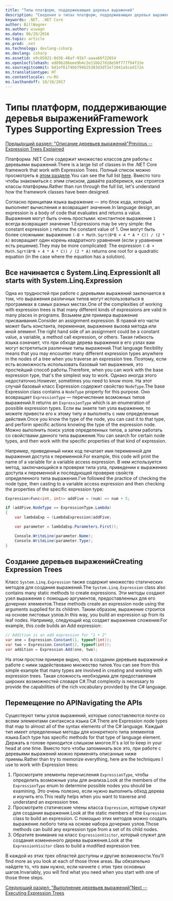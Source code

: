```yaml
---
title: "Типы платформ, поддерживающие деревья выражений"
description: "Сведения о типах платформ, поддерживающих деревья выражений, создании деревьев выражений и способах работы с API деревьев выражений."
keywords: .NET, .NET Core
author: BillWagner
ms.author: wiwagn
ms.date: 06/20/2016
ms.topic: article
ms.prod: .net
ms.technology: devlang-csharp
ms.devlang: csharp
ms.assetid: e9c85021-0d36-48af-91b7-aaaa66f22654
ms.openlocfilehash: ed89b286eee9b4c2e11bb27d18e50f777f94f33e
ms.sourcegitcommit: bd1ef61f4bb794b25383d3d72e71041a5ced172e
ms.translationtype: HT
ms.contentlocale: ru-RU
ms.lasthandoff: 10/18/2017
---
```

# <a name="framework-types-supporting-expression-trees"></a><span data-ttu-id="eab87-104">Типы платформ, поддерживающие деревья выражений</span><span class="sxs-lookup"><span data-stu-id="eab87-104">Framework Types Supporting Expression Trees</span></span>

[<span data-ttu-id="eab87-105">Предыдущий раздел: "Описание деревьев выражений"</span><span class="sxs-lookup"><span data-stu-id="eab87-105">Previous -- Expression Trees Explained</span></span>](expression-trees-explained.md)

<span data-ttu-id="eab87-106">Платформа .NET Core содержит множество классов для работы с деревьями выражений.</span><span class="sxs-lookup"><span data-stu-id="eab87-106">There is a large list of classes in the .NET Core framework that work with Expression Trees.</span></span>
<span data-ttu-id="eab87-107">Полный список можно просмотреть в [этом разделе](/dotnet/core/api/System.Linq.Expressions).</span><span class="sxs-lookup"><span data-stu-id="eab87-107">You can see the full list [here](/dotnet/core/api/System.Linq.Expressions).</span></span>
<span data-ttu-id="eab87-108">Вместо того чтобы знакомиться с этим списком, давайте разберемся, как строятся классы платформы.</span><span class="sxs-lookup"><span data-stu-id="eab87-108">Rather than run through the full list, let's understand how the framework classes have been designed.</span></span>

<span data-ttu-id="eab87-109">Согласно принципам языка выражение — это блок кода, который выполняет вычисления и возвращает значение.</span><span class="sxs-lookup"><span data-stu-id="eab87-109">In language design, an expression is a body of code that evaluates and returns a value.</span></span> <span data-ttu-id="eab87-110">Выражения могут быть очень простыми: константное выражение `1` всегда возвращает значение 1.</span><span class="sxs-lookup"><span data-stu-id="eab87-110">Expressions may be very simple: the constant expression `1` returns the constant value of 1.</span></span> <span data-ttu-id="eab87-111">Они могут быть более сложными: выражение `(-B + Math.Sqrt(B*B + 4 * A * C)) / (2 * A)` возвращает один корень квадратного уравнения (если у уравнения есть решение).</span><span class="sxs-lookup"><span data-stu-id="eab87-111">They may be more complicated: The expression `(-B + Math.Sqrt(B*B + 4 * A * C)) / (2 * A)` returns one root for a quadratic equation (in the case where the equation has a solution).</span></span>  

## <a name="it-all-starts-with-systemlinqexpression"></a><span data-ttu-id="eab87-112">Все начинается с System.Linq.Expression</span><span class="sxs-lookup"><span data-stu-id="eab87-112">It all starts with System.Linq.Expression</span></span>

<span data-ttu-id="eab87-113">Одна из трудностей при работе с деревьями выражений заключается в том, что выражения различных типов могут использоваться в программах в самых разных местах.</span><span class="sxs-lookup"><span data-stu-id="eab87-113">One of the complexities of working with expression trees is that many different kinds of expressions are valid in many places in programs.</span></span> <span data-ttu-id="eab87-114">Возьмем для примера выражение присваивания.</span><span class="sxs-lookup"><span data-stu-id="eab87-114">Consider an assignment expression.</span></span> <span data-ttu-id="eab87-115">В правой его части может быть константа, переменная, выражение вызова метода или иной элемент.</span><span class="sxs-lookup"><span data-stu-id="eab87-115">The right hand side of an assignment could be a constant value, a variable, a method call expression, or others.</span></span> <span data-ttu-id="eab87-116">Такая гибкость языка означает, что при обходе дерева выражения в его узлах вам могут встретиться различные типы выражений.</span><span class="sxs-lookup"><span data-stu-id="eab87-116">That language flexibility means that you may encounter many different expression types anywhere in the nodes of a tree when you traverse an expression tree.</span></span> <span data-ttu-id="eab87-117">Поэтому, если есть возможность использовать базовый тип выражения, это простейший способ работы.</span><span class="sxs-lookup"><span data-stu-id="eab87-117">Therefore, when you can work with the base expression type, that's the simplest way to work.</span></span> <span data-ttu-id="eab87-118">Однако иногда этого недостаточно.</span><span class="sxs-lookup"><span data-stu-id="eab87-118">However, sometimes you need to know more.</span></span>
<span data-ttu-id="eab87-119">На этот случай базовый класс Expression содержит свойство `NodeType`.</span><span class="sxs-lookup"><span data-stu-id="eab87-119">The base Expression class contains a `NodeType` property for this purpose.</span></span>
<span data-ttu-id="eab87-120">Оно возвращает `ExpressionType` — перечисление возможных типов выражений.</span><span class="sxs-lookup"><span data-stu-id="eab87-120">It returns an `ExpressionType` which is an enumeration of possible expression types.</span></span>
<span data-ttu-id="eab87-121">Если вы знаете тип узла выражения, то можете привести его к этому типу и выполнять с ним определенные действия.</span><span class="sxs-lookup"><span data-stu-id="eab87-121">Once you know the type of the node, you can cast it to that type, and perform specific actions knowing the type of the expression node.</span></span> <span data-ttu-id="eab87-122">Можно выполнить поиск узлов определенных типов, а затем работать со свойствами данного типа выражения.</span><span class="sxs-lookup"><span data-stu-id="eab87-122">You can search for certain node types, and then work with the specific properties of that kind of expression.</span></span>

<span data-ttu-id="eab87-123">Например, приведенный ниже код печатает имя переменной для выражения доступа к переменной.</span><span class="sxs-lookup"><span data-stu-id="eab87-123">For example, this code will print the name of a variable for a variable access expression.</span></span> <span data-ttu-id="eab87-124">В нем используется метод, заключающийся в проверке типа узла, приведении к выражению доступа к переменной и последующей проверке свойств определенного типа выражения.</span><span class="sxs-lookup"><span data-stu-id="eab87-124">I've followed the practice of checking the node type, then casting to a variable access expression and then checking the properties of the specific expression type:</span></span>

```csharp
Expression<Func<int, int>> addFive = (num) => num + 5;

if (addFive.NodeType == ExpressionType.Lambda)
{
    var lambdaExp = (LambdaExpression)addFive;

    var parameter = lambdaExp.Parameters.First();

    Console.WriteLine(parameter.Name);
    Console.WriteLine(parameter.Type);
}
```

## <a name="creating-expression-trees"></a><span data-ttu-id="eab87-125">Создание деревьев выражений</span><span class="sxs-lookup"><span data-stu-id="eab87-125">Creating Expression Trees</span></span>

<span data-ttu-id="eab87-126">Класс `System.Linq.Expression` также содержит множество статических методов для создания выражений.</span><span class="sxs-lookup"><span data-stu-id="eab87-126">The `System.Linq.Expression` class also contains many static methods to create expressions.</span></span> <span data-ttu-id="eab87-127">Эти методы создают узел выражения с помощью аргументов, предоставленных для его дочерних элементов.</span><span class="sxs-lookup"><span data-stu-id="eab87-127">These methods create an expression node using the arguments supplied for its children.</span></span> <span data-ttu-id="eab87-128">Таким образом, выражение строится на основе листовых узлов.</span><span class="sxs-lookup"><span data-stu-id="eab87-128">In this way, you build an expression up from its leaf nodes.</span></span> <span data-ttu-id="eab87-129">Например, следующий код создает выражение сложения:</span><span class="sxs-lookup"><span data-stu-id="eab87-129">For example, this code builds an Add expression:</span></span>

```csharp
// Addition is an add expression for "1 + 2"
var one = Expression.Constant(1, typeof(int));
var two = Expression.Constant(2, typeof(int));
var addition = Expression.Add(one, two);
```

<span data-ttu-id="eab87-130">На этом простом примере видно, что в создании деревьев выражений и работе с ними задействовано множество типов.</span><span class="sxs-lookup"><span data-stu-id="eab87-130">You can see from this simple example that many types are involved in creating and working with expression trees.</span></span> <span data-ttu-id="eab87-131">Такая сложность необходима для предоставления широких возможностей словаря C#.</span><span class="sxs-lookup"><span data-stu-id="eab87-131">That complexity is necessary to provide the capabilities of the rich vocabulary provided by the C# language.</span></span>

## <a name="navigating-the-apis"></a><span data-ttu-id="eab87-132">Перемещение по API</span><span class="sxs-lookup"><span data-stu-id="eab87-132">Navigating the APIs</span></span>
<span data-ttu-id="eab87-133">Существуют типы узлов выражений, которые сопоставляются почти со всеми элементами синтаксиса языка C#.</span><span class="sxs-lookup"><span data-stu-id="eab87-133">There are Expression node types that map to almost all of the syntax elements of the C# language.</span></span> <span data-ttu-id="eab87-134">Каждый тип имеет определенные методы для конкретного типа элементов языка.</span><span class="sxs-lookup"><span data-stu-id="eab87-134">Each type has specific methods for that type of language element.</span></span> <span data-ttu-id="eab87-135">Держать в голове приходится слишком многое.</span><span class="sxs-lookup"><span data-stu-id="eab87-135">It's a lot to keep in your head at one time.</span></span> <span data-ttu-id="eab87-136">Вместо того чтобы запоминать все это, при работе с деревьями выражений можно применять описанные ниже приемы.</span><span class="sxs-lookup"><span data-stu-id="eab87-136">Rather than try to memorize everything, here are the techniques I use to work with Expression trees:</span></span>
1. <span data-ttu-id="eab87-137">Просмотрите элементы перечисления `ExpressionType`, чтобы определить возможные узлы для анализа.</span><span class="sxs-lookup"><span data-stu-id="eab87-137">Look at the members of the `ExpressionType` enum to determine possible nodes you should be examining.</span></span> <span data-ttu-id="eab87-138">Это очень полезно, если нужно выполнить обход дерева и изучить его.</span><span class="sxs-lookup"><span data-stu-id="eab87-138">This really helps when you want to traverse and understand an expression tree.</span></span>
2. <span data-ttu-id="eab87-139">Просмотрите статические члены класса `Expression`, которые служат для создания выражения.</span><span class="sxs-lookup"><span data-stu-id="eab87-139">Look at the static members of the `Expression` class to build an expression.</span></span> <span data-ttu-id="eab87-140">С помощью этих методов можно создать выражение любого типа на основе набора дочерних узлов.</span><span class="sxs-lookup"><span data-stu-id="eab87-140">Those methods can build any expression type from a set of its child nodes.</span></span>
3. <span data-ttu-id="eab87-141">Обратите внимание на класс `ExpressionVisitor`, который служит для создания измененного дерева выражения.</span><span class="sxs-lookup"><span data-stu-id="eab87-141">Look at the `ExpressionVisitor` class to build a modified expression tree.</span></span>

<span data-ttu-id="eab87-142">В каждой из этих трех областей доступны и другие возможности.</span><span class="sxs-lookup"><span data-stu-id="eab87-142">You'll find more as you look at each of those three areas.</span></span> <span data-ttu-id="eab87-143">Вы обязательно найдете то, что вам нужно, если начнете с этих трех основных шагов.</span><span class="sxs-lookup"><span data-stu-id="eab87-143">Invariably, you will find what you need when you start with one of those three steps.</span></span>
 
 [<span data-ttu-id="eab87-144">Следующий раздел: "Выполнение деревьев выражений"</span><span class="sxs-lookup"><span data-stu-id="eab87-144">Next -- Executing Expression Trees</span></span>](expression-trees-execution.md)
 
